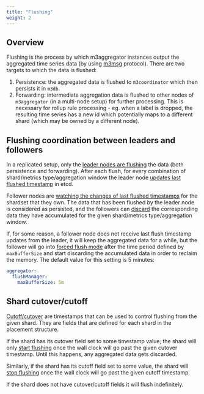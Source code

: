 ```yaml
---
title: "Flushing"
weight: 2
---
```


## Overview

Flushing is the process by which m3aggregator instances output the aggregated time series data 
(by using [m3msg](https://github.com/m3db/m3/tree/master/src/msg#readme) protocol).
There are two targets to which the data is flushed:
1. Persistence: the aggregated data is flushed to `m3coordinator` which then 
   persists it in `m3db`.
1. Forwarding: intermediate aggregation data is flushed to other nodes of `m3aggregator`
   (in a multi-node setup) for further processing. This is necessary for rollup rule 
   processing - eg. when a label is dropped, the resulting time series has a new id
   which potentially maps to a different shard (which may be owned by a different node).

## Flushing coordination between leaders and followers 

In a replicated setup, only the [leader nodes are flushing](https://github.com/m3db/m3/blob/0865ebc80e85234b00532f93521438856883da9c/src/aggregator/aggregator/leader_flush_mgr.go#L475) 
the data (both persistence and forwarding). 
After each flush, for every combination of shard/metrics type/aggregation window the leader node 
[updates last flushed timestamp](https://github.com/m3db/m3/blob/0865ebc80e85234b00532f93521438856883da9c/src/aggregator/aggregator/leader_flush_mgr.go#L183-L188) 
in etcd. 

Follower nodes are [watching the changes of last flushed 
timestamps](https://github.com/m3db/m3/blob/0865ebc80e85234b00532f93521438856883da9c/src/aggregator/aggregator/follower_flush_mgr.go#L563-L567) 
for the shardset that they own. The data that has been flushed by the leader node 
is considered as persisted, and the followers can [discard](https://github.com/m3db/m3/blob/0865ebc80e85234b00532f93521438856883da9c/src/aggregator/aggregator/follower_flush_mgr.go#L590)
the corresponding data they have accumulated for the given shard/metrics type/aggregation window.

If, for some reason, a follower node does not receive last flush timestamp updates from
the leader, it will keep the aggregated data for a while, but the follower will go into
[forced flush mode](https://github.com/m3db/m3/blob/0865ebc80e85234b00532f93521438856883da9c/src/aggregator/aggregator/follower_flush_mgr.go#L195-L197) 
after the time period defined by `maxBufferSize` and start discarding the 
accumulated data in order to reclaim the memory. The default value for this setting is 5 minutes:
```yaml
aggregator:
  flushManager:
    maxBufferSize: 5m
```

## Shard cutover/cutoff

[Cutoff/cutover](https://github.com/m3db/m3/blob/0865ebc80e85234b00532f93521438856883da9c/src/cluster/generated/proto/placementpb/placement.proto#L71-L72) 
are timestamps that can be used to control flushing from the given shard.
They are fields that are defined for each shard in the placement structure.

If the shard has its cutover field set to some timestamp value, the shard will only
[start flushing](https://github.com/m3db/m3/blob/0865ebc80e85234b00532f93521438856883da9c/src/aggregator/aggregator/list.go#L313) 
once the wall clock will go past the given cutover timestamp. Until this happens, any aggregated
data gets discarded.

Similarly, if the shard has its cutoff field set to some value, the shard will 
[stop flushing](https://github.com/m3db/m3/blob/0865ebc80e85234b00532f93521438856883da9c/src/aggregator/aggregator/list.go#L323-L330) 
once the wall clock will go past the given cutoff timestamp.

If the shard does not have cutover/cutoff fields it will flush indefinitely.
